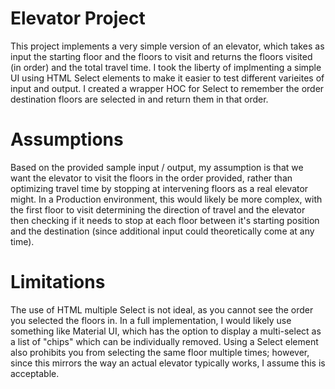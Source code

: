 # Elevator Project
This project implements a very simple version of an elevator, which takes as input the starting floor and the floors to visit and returns the floors visited (in order) and the total travel time. I took the liberty of implmenting a simple UI using HTML Select elements to make it easier to test different varieites of input and output. I created a wrapper HOC for Select to remember the order destination floors are selected in and return them in that order.

# Assumptions
Based on the provided sample input / output, my assumption is that we want the elevator to visit the floors in the order provided, rather than optimizing travel time by stopping at intervening floors as a real elevator might. In a Production environment, this would likely be more complex, with the first floor to visit determining the direction of travel and the elevator then checking if it needs to stop at each floor between it's starting position and the destination (since additional input could theoretically come at any time).

# Limitations
The use of HTML multiple Select is not ideal, as you cannot see the order you selected the floors in. In a full implementation, I would likely use something like Material UI, which has the option to display a multi-select as a list of "chips" which can be individually removed. Using a Select element also prohibits you from selecting the same floor multiple times; however, since this mirrors the way an actual elevator typically works, I assume this is acceptable.